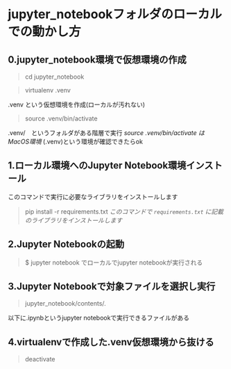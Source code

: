 #  jupyter_notebookフォルダのローカルでの動かし方

## 0.jupyter_notebook環境で仮想環境の作成
> cd jupyter_notebook

> virtualenv .venv

.venv という仮想環境を作成(ローカルが汚れない)

> source .venv/bin/activate

.venv/　というフォルダがある階層で実行
*source .venv/bin/activate は MacOS環境*
(.venv)という環境が確認できたらok

## 1.ローカル環境へのJupyter Notebook環境インストール
このコマンドで実行に必要なライブラリをインストールします
> pip install -r requirements.txt
*このコマンドで `requirements.txt` に記載のライブラリをインストールします*

## 2.Jupyter Notebookの起動
> $ jupyter notebook
でローカルでjupyter notebookが実行される

## 3.Jupyter Notebookで対象ファイルを選択し実行

> jupyter_notebook/contents/.

以下に.ipynbというjupyter notebookで実行できるファイルがある
 
## 4.virtualenvで作成した.venv仮想環境から抜ける

> deactivate
